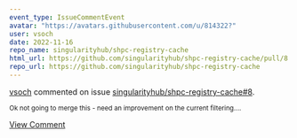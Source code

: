 ```yaml
---
event_type: IssueCommentEvent
avatar: "https://avatars.githubusercontent.com/u/814322?"
user: vsoch
date: 2022-11-16
repo_name: singularityhub/shpc-registry-cache
html_url: https://github.com/singularityhub/shpc-registry-cache/pull/8
repo_url: https://github.com/singularityhub/shpc-registry-cache
---
```


<a href='https://github.com/vsoch' target='_blank'>vsoch</a> commented on issue <a href='https://github.com/singularityhub/shpc-registry-cache/pull/8' target='_blank'>singularityhub/shpc-registry-cache#8</a>.

<small>Ok not going to merge this - need an improvement on the current filtering....</small>

<a href='https://github.com/singularityhub/shpc-registry-cache/pull/8' target='_blank'>View Comment</a>